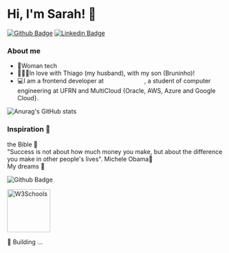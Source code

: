 # **Hi, I'm Sarah!** 👋

[![Github Badge](https://img.shields.io/badge/-Github-000?style=flat-square&logo=Github&logoColor=white&link=https://github.com/S-Sarinha)](https://github.com/S-Sarinha)
[![Linkedin Badge](https://img.shields.io/badge/-LinkedIn-blue?style=flat-square&logo=Linkedin&logoColor=white&link=https://www.linkedin.com/in/sarah-cb-silva/)](https://www.linkedin.com/in/sarah-cb-silva/)


### About me

<ul>
    <li>💁Woman tech</li>
    <li>👨‍👩‍👦In love with Thiago (my husband), with my son (Bruninho)!</li>
    <li>💻I am a frontend developer at <a style="color:#FFFAFA" href="https://github.com/hibritoficial"> @hibritoficial</a> , a student of computer engineering at UFRN and MultiCloud {Oracle, AWS, Azure and Google Cloud}.</li>
</ul>

![Anurag's GitHub stats](https://github-readme-stats.vercel.app/api?username=S-Sarinha&count_private=true)


### Inspiration 💬

<p>the Bible 📘<br>
"Success is not about how much money you make, but about the difference you make in other people's lives". Michele Obama🌟<br>
My dreams 🚀</p>

![Github Badge](https://img.shields.io/badge/be%20bolt-be%20bolt-orange)

<p>
<img border="0" alt="W3Schools" src="https://i.pinimg.com/originals/a2/d4/8ba2d48b5a1ef49de8c2cbcf7701d5a4a9.gif" width="100" height="100">

</p>




<p>🚧 Building ...</p>